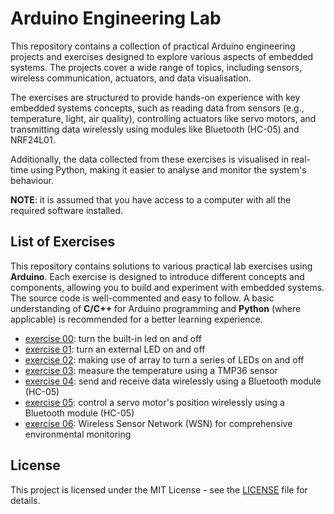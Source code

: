 # Arduino Engineering Lab

This repository contains a collection of practical Arduino engineering projects and exercises designed to explore various aspects of embedded systems. The projects cover a wide range of topics, including sensors, wireless communication, actuators, and data visualisation.

The exercises are structured to provide hands-on experience with key embedded systems concepts, such as reading data from sensors (e.g., temperature, light, air quality), controlling actuators like servo motors, and transmitting data wirelessly using modules like Bluetooth (HC-05) and NRF24L01.

Additionally, the data collected from these exercises is visualised in real-time using Python, making it easier to analyse and monitor the system's behaviour.

**NOTE**: it is assumed that you have access to a computer with all the required software installed.

## List of Exercises

This repository contains solutions to various practical lab exercises using **Arduino**. Each exercise is designed to introduce different concepts and components, allowing you to build and experiment with embedded systems.
The source code is well-commented and easy to follow. A basic understanding of **C/C++** for Arduino programming and **Python** (where applicable) is recommended for a better learning experience.

- [exercise 00](./ex00): turn the built-in led on and off
- [exercise 01](./ex01): turn an external LED on and off
- [exercise 02](./ex02): making use of array to turn a series of LEDs on and off
- [exercise 03](./ex03): measure the temperature using a TMP36 sensor
- [exercise 04](./ex04): send and receive data wirelessly using a Bluetooth module (HC-05)
- [exercise 05](./ex05): control a servo motor's position wirelessly using a Bluetooth module (HC-05)
- [exercise 06](./ex06): Wireless Sensor Network (WSN) for comprehensive environmental monitoring

## License

This project is licensed under the MIT License - see the [LICENSE](LICENSE) file for details.
